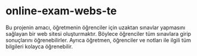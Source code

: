 # online-exam-webs-te
Bu projenin amacı, öğretmenin öğrenciler için uzaktan sınavlar yapmasını sağlayan bir web sitesi oluşturmaktır. Böylece öğrenciler tüm sınavlara girip sonuçlarını öğrenebilirler. Ayrıca öğretmen, öğrenciler ve notları ile ilgili tüm bilgileri kolayca öğrenebilir.
